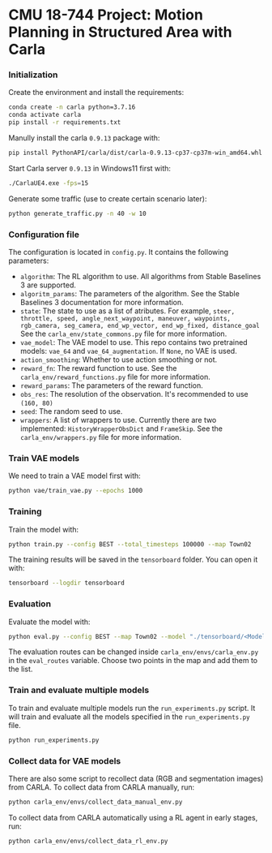 # CMU 18-744 Project: Motion Planning in Structured Area with Carla

### Initialization
Create the environment and install the requirements:

```bash
conda create -n carla python=3.7.16
conda activate carla
pip install -r requirements.txt
```

Manully install the carla `0.9.13` package with:
```bash
pip install PythonAPI/carla/dist/carla-0.9.13-cp37-cp37m-win_amd64.whl
```

Start Carla server `0.9.13` in Windows11 first with:

```bash
./CarlaUE4.exe -fps=15
```

Generate some traffic (use to create certain scenario later):

```bash
python generate_traffic.py -n 40 -w 10
```

### Configuration file
The configuration is located in `config.py`. It contains the following parameters:
- `algorithm`: The RL algorithm to use. All algorithms from Stable Baselines 3 are supported.
- `algoritm_params`: The parameters of the algorithm. See the Stable Baselines 3 documentation for more information.
- `state`: The state to use as a list of atributes. For example, `steer, throttle, speed, angle_next_waypoint, maneuver, waypoints, rgb_camera, seg_camera, end_wp_vector, end_wp_fixed, distance_goal`
 See the `carla_env/state_commons.py` file for more information.
- `vae_model`: The VAE model to use. This repo contains two pretrained models: `vae_64` and `vae_64_augmentation`. If `None`, no VAE is used.
- `action_smoothing`: Whether to use action smoothing or not.
- `reward_fn`: The reward function to use. See the `carla_env/reward_functions.py` file for more information.
- `reward_params`: The parameters of the reward function.
- `obs_res`: The resolution of the observation. It's recommended to use `(160, 80)`
- `seed`: The random seed to use.
- `wrappers`: A list of wrappers to use. Currently there are two implemented: `HistoryWrapperObsDict` and `FrameSkip`. See the `carla_env/wrappers.py` file for more information.

### Train VAE models
We need to train a VAE model first with:

```bash
python vae/train_vae.py --epochs 1000
```

### Training
Train the model with:
```bash
python train.py --config BEST --total_timesteps 100000 --map Town02
```

The training results will be saved in the `tensorboard` folder. You can open it with:
```bash
tensorboard --logdir tensorboard
```

### Evaluation
Evaluate the model with:

```bash
python eval.py --config BEST --map Town02 --model "./tensorboard/<Model ID>/<ckpt>.zip" 
```

The evaluation routes can be changed inside `carla_env/envs/carla_env.py` in the `eval_routes` variable. Choose two points in the map and add them to the list.


### Train and evaluate multiple models
To train and evaluate multiple models run the `run_experiments.py` script. It will train and evaluate all the models specified in the `run_experiments.py` file.

```bash
python run_experiments.py
```

### Collect data for VAE models
There are also some script to recollect data (RGB and segmentation images) from CARLA. To collect data from CARLA manually, run:
```bash
python carla_env/envs/collect_data_manual_env.py
```

To collect data from CARLA automatically using a RL agent in early stages, run:
```bash
python carla_env/envs/collect_data_rl_env.py
```

